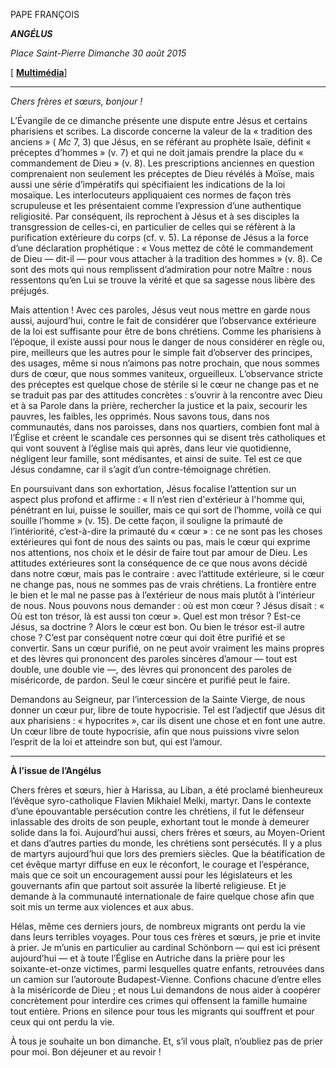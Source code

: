 PAPE FRANÇOIS

***ANGÉLUS***

*Place Saint-Pierre* *Dimanche 30 août 2015*

[ **[Multimédia](http://w2.vatican.va/content/francesco/fr/events/event.dir.html/content/vaticanevents/fr/2015/8/30/angelus.html)**]

* * *

*Chers frères et sœurs, bonjour !*

L’Évangile de ce dimanche présente une dispute entre Jésus et certains pharisiens et scribes. La discorde concerne la valeur de la « tradition des anciens » ( *Mc* 7, 3) que Jésus, en se référant au prophète Isaïe, définit « préceptes d’hommes » (v. 7) et qui ne doit jamais prendre la place du « commandement de Dieu » (v. 8). Les prescriptions anciennes en question comprenaient non seulement les préceptes de Dieu révélés à Moïse, mais aussi une série d’impératifs qui spécifiaient les indications de la loi mosaïque. Les interlocuteurs appliquaient ces normes de façon très scrupuleuse et les présentaient comme l’expression d’une authentique religiosité. Par conséquent, ils reprochent à Jésus et à ses disciples la transgression de celles-ci, en particulier de celles qui se réfèrent à la purification extérieure du corps (cf. v. 5). La réponse de Jésus a la force d’une déclaration prophétique : « Vous mettez de côté le commandement de Dieu — dit-il — pour vous attacher à la tradition des hommes » (v. 8). Ce sont des mots qui nous remplissent d’admiration pour notre Maître : nous ressentons qu’en Lui se trouve la vérité et que sa sagesse nous libère des préjugés.

Mais attention ! Avec ces paroles, Jésus veut nous mettre en garde nous aussi, aujourd’hui, contre le fait de considérer que l’observance extérieure de la loi est suffisante pour être de bons chrétiens. Comme les pharisiens à l’époque, il existe aussi pour nous le danger de nous considérer en règle ou, pire, meilleurs que les autres pour le simple fait d’observer des principes, des usages, même si nous n’aimons pas notre prochain, que nous sommes durs de cœur, que nous sommes vaniteux, orgueilleux. L’observance stricte des préceptes est quelque chose de stérile si le cœur ne change pas et ne se traduit pas par des attitudes concrètes : s’ouvrir à la rencontre avec Dieu et à sa Parole dans la prière, rechercher la justice et la paix, secourir les pauvres, les faibles, les opprimés. Nous savons tous, dans nos communautés, dans nos paroisses, dans nos quartiers, combien font mal à l’Église et créent le scandale ces personnes qui se disent très catholiques et qui vont souvent à l’église mais qui après, dans leur vie quotidienne, négligent leur famille, sont médisantes, et ainsi de suite. Tel est ce que Jésus condamne, car il s’agit d’un contre-témoignage chrétien.

En poursuivant dans son exhortation, Jésus focalise l’attention sur un aspect plus profond et affirme : « Il n’est rien d'extérieur à l'homme qui, pénétrant en lui, puisse le souiller, mais ce qui sort de l’homme, voilà ce qui souille l’homme » (v. 15). De cette façon, il souligne la primauté de l’intériorité, c’est-à-dire la primauté du « cœur » : ce ne sont pas les choses extérieures qui font de nous des saints ou pas, mais le cœur qui exprime nos attentions, nos choix et le désir de faire tout par amour de Dieu. Les attitudes extérieures sont la conséquence de ce que nous avons décidé dans notre cœur, mais pas le contraire : avec l’attitude extérieure, si le cœur ne change pas, nous ne sommes pas de vrais chrétiens. La frontière entre le bien et le mal ne passe pas à l’extérieur de nous mais plutôt à l’intérieur de nous. Nous pouvons nous demander : où est mon cœur ? Jésus disait : « Où est ton trésor, là est aussi ton cœur ». Quel est mon trésor ? Est-ce Jésus, sa doctrine ? Alors le cœur est bon. Ou bien le trésor est-il autre chose ? C’est par conséquent notre cœur qui doit être purifié et se convertir. Sans un cœur purifié, on ne peut avoir vraiment les mains propres et des lèvres qui prononcent des paroles sincères d’amour — tout est double, une double vie —, des lèvres qui prononcent des paroles de miséricorde, de pardon. Seul le cœur sincère et purifié peut le faire.

Demandons au Seigneur, par l’intercession de la Sainte Vierge, de nous donner un cœur pur, libre de toute hypocrisie. Tel est l’adjectif que Jésus dit aux pharisiens : « hypocrites », car ils disent une chose et en font une autre. Un cœur libre de toute hypocrisie, afin que nous puissions vivre selon l’esprit de la loi et atteindre son but, qui est l’amour.

* * *

**À l’issue de l’Angélus**

Chers frères et sœurs, hier à Harissa, au Liban, a été proclamé bienheureux l’évêque syro-catholique Flavien Mikhaiel Melki, martyr. Dans le contexte d’une épouvantable persécution contre les chrétiens, il fut le défenseur inlassable des droits de son peuple, exhortant tout le monde à demeurer solide dans la foi. Aujourd’hui aussi, chers frères et sœurs, au Moyen-Orient et dans d’autres parties du monde, les chrétiens sont persécutés. Il y a plus de martyrs aujourd’hui que lors des premiers siècles. Que la béatification de cet évêque martyr diffuse en eux le réconfort, le courage et l’espérance, mais que ce soit un encouragement aussi pour les législateurs et les gouvernants afin que partout soit assurée la liberté religieuse. Et je demande à la communauté internationale de faire quelque chose afin que soit mis un terme aux violences et aux abus.

Hélas, même ces derniers jours, de nombreux migrants ont perdu la vie dans leurs terribles voyages. Pour tous ces frères et sœurs, je prie et invite à prier. Je m’unis en particulier au cardinal Schönborn — qui est ici présent aujourd’hui — et à toute l’Église en Autriche dans la prière pour les soixante-et-onze victimes, parmi lesquelles quatre enfants, retrouvées dans un camion sur l’autoroute Budapest-Vienne. Confions chacune d’entre elles à la miséricorde de Dieu ; et nous Lui demandons de nous aider à coopérer concrètement pour interdire ces crimes qui offensent la famille humaine tout entière. Prions en silence pour tous les migrants qui souffrent et pour ceux qui ont perdu la vie.

À tous je souhaite un bon dimanche. Et, s’il vous plaît, n’oubliez pas de prier pour moi. Bon déjeuner et au revoir !